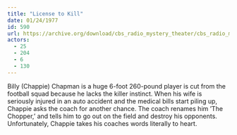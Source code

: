 ```yaml
---
title: "License to Kill"
date: 01/24/1977
id: 590
url: https://archive.org/download/cbs_radio_mystery_theater/cbs_radio_mystery_theater-0551-0600.zip/cbs_radio_mystery_theater-0551-0600%2Fcbsrmt_0590_license_to_kill.mp3
actors:
  - 25
  - 204
  - 6
  - 130
---
```

Billy (Chappie) Chapman is a huge 6-foot 260-pound player is cut from the football squad because he lacks the killer instinct. When his wife is seriously injured in an auto accident and the medical bills start piling up, Chappie asks the coach for another chance. The coach renames him ’The Chopper,’ and tells him to go out on the field and destroy his opponents. Unfortunately, Chappie takes his coaches words literally to heart.